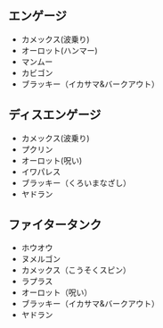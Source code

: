 ## エンゲージ

- カメックス(波乗り)
- オーロット(ハンマー)
- マンムー
- カビゴン
- ブラッキー（イカサマ&バークアウト）

## ディスエンゲージ

- カメックス(波乗り)
- プクリン
- オーロット(呪い)
- イワパレス
- ブラッキー（くろいまなざし）
- ヤドラン

## ファイタータンク

- ホウオウ
- ヌメルゴン
- カメックス（こうそくスピン）
- ラプラス
- オーロット（呪い）
- ブラッキー（イカサマ&バークアウト）
- ヤドラン
